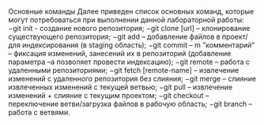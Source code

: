 Основные команды
Далее приведен список основных команд, которые могут потребоваться при выполнении данной лабораторной работы:
−git init   - создание нового репозитория;
−git clone [url] – клонирование существующего репозитория;
−git add – добавление файлов в проект/для индексирования (в staging область);
−git commit – m ”комментарий” – фиксация изменений, занесений их в репозиторий   (добавление параметра –a позволяет провести индексацию);
−git remote – работа с удаленными репозиториями;
−git fetch [remote-name] – извлечение изменений с удаленного репозитория без слияния;
−git merge – слияние извлеченных изменений с текущей ветвью;
−git pull – извлечение изменений + слияние с текущим проектом;
−git checkout – переключение ветви/загрузка файлов в рабочую область;
−git branch – работа с ветвями.
